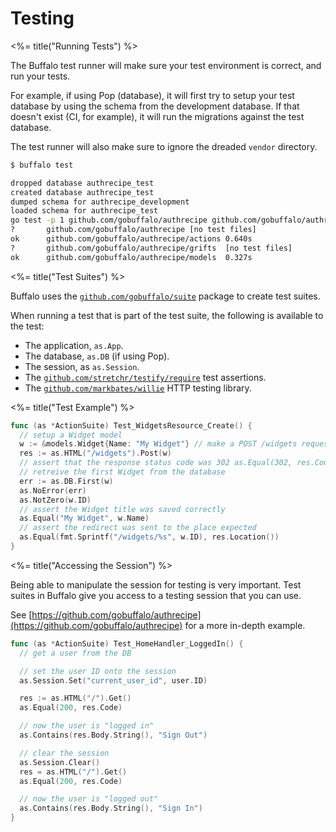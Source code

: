# Testing

<%= title("Running Tests") %>

The Buffalo test runner will make sure your test environment is correct, and run your tests.

For example, if using Pop (database), it will first try to setup your test database by using the schema from the development database. If that doesn't exist (CI, for example), it will run the migrations against the test database.

The test runner will also make sure to ignore the dreaded `vendor` directory.

```bash
$ buffalo test

dropped database authrecipe_test
created database authrecipe_test
dumped schema for authrecipe_development
loaded schema for authrecipe_test
go test -p 1 github.com/gobuffalo/authrecipe github.com/gobuffalo/authrecipe/actions github.com/gobuffalo/authrecipe/grifts github.com/gobuffalo/authrecipe/models
?   	github.com/gobuffalo/authrecipe	[no test files]
ok  	github.com/gobuffalo/authrecipe/actions	0.640s
?   	github.com/gobuffalo/authrecipe/grifts	[no test files]
ok  	github.com/gobuffalo/authrecipe/models	0.327s
```

<%= title("Test Suites") %>

Buffalo uses the [`github.com/gobuffalo/suite`](https://github.com/gobuffalo/suite) package to create test suites.

When running a test that is part of the test suite, the following is available to
the test:

* The application, `as.App`.
* The database, `as.DB` (if using Pop).
* The session, as `as.Session`.
* The [`github.com/stretchr/testify/require`](https://github.com/stretchr/testify) test assertions.
* The [`github.com/markbates/willie`](https://github.com/markbates/willie) HTTP testing library.

<%= title("Test Example") %>

```go
func (as *ActionSuite) Test_WidgetsResource_Create() {
  // setup a Widget model
  w := &models.Widget{Name: "My Widget"} // make a POST /widgets request
  res := as.HTML("/widgets").Post(w)
  // assert that the response status code was 302 as.Equal(302, res.Code)
  // retreive the first Widget from the database
  err := as.DB.First(w)
  as.NoError(err)
  as.NotZero(w.ID)
  // assert the Widget title was saved correctly
  as.Equal("My Widget", w.Name)
  // assert the redirect was sent to the place expected
  as.Equal(fmt.Sprintf("/widgets/%s", w.ID), res.Location())
}
```

<%= title("Accessing the Session") %>

Being able to manipulate the session for testing is very important. Test suites in Buffalo give you access to a testing session that you can use.

See [https://github.com/gobuffalo/authrecipe](https://github.com/gobuffalo/authrecipe) for a more in-depth example.

```go
func (as *ActionSuite) Test_HomeHandler_LoggedIn() {
  // get a user from the DB

  // set the user ID onto the session
  as.Session.Set("current_user_id", user.ID)

  res := as.HTML("/").Get()
  as.Equal(200, res.Code)

  // now the user is "logged in"
  as.Contains(res.Body.String(), "Sign Out")

  // clear the session
  as.Session.Clear()
  res = as.HTML("/").Get()
  as.Equal(200, res.Code)

  // now the user is "logged out"
  as.Contains(res.Body.String(), "Sign In")
}
```
